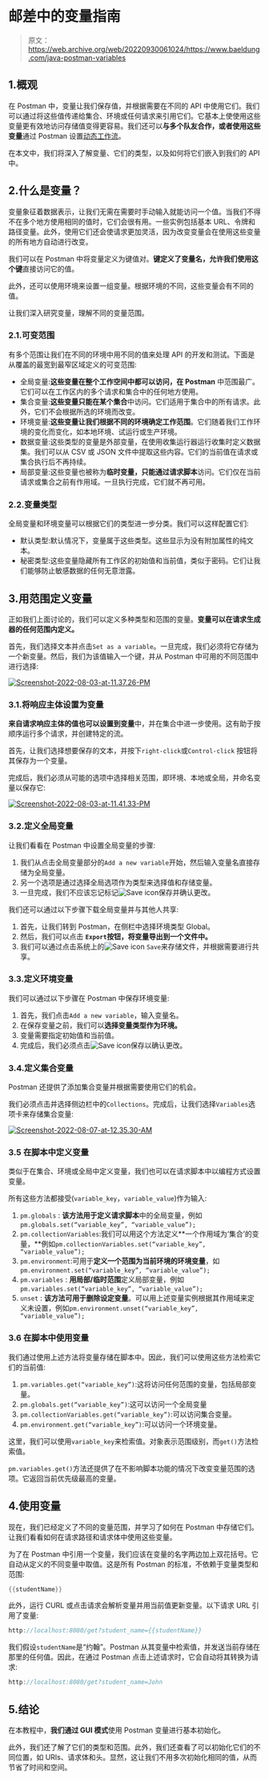 # 邮差中的变量指南

> 原文：<https://web.archive.org/web/20220930061024/https://www.baeldung.com/java-postman-variables>

## 1.概观

在 Postman 中，变量让我们保存值，并根据需要在不同的 API 中使用它们。我们可以通过将这些值传递给集合、环境或任何请求来引用它们。它基本上使使用这些变量更有效地访问存储值变得更容易。我们还可以**与多个队友合作，或者使用这些变量**通过 Postman 设置[动态工作流](/web/20221207195056/https://www.baeldung.com/postman-load-testing)。

在本文中，我们将深入了解变量、它们的类型，以及如何将它们嵌入到我们的 API 中。

## 2.什么是变量？

变量象征着数据表示，让我们无需在需要时手动输入就能访问一个值。当我们不得不在多个地方使用相同的值时，它们会很有用。一些实例包括基本 URL、令牌和路径变量。此外，使用它们还会使请求更加灵活，因为改变变量会在使用这些变量的所有地方自动进行改变。

我们可以在 Postman 中将变量定义为键值对。**键定义了变量名，允许我们使用这个键**直接访问它的值。

此外，还可以使用环境来设置一组变量。根据环境的不同，这些变量会有不同的值。

让我们深入研究变量，理解不同的变量范围。

### 2.1.可变范围

有多个范围让我们在不同的环境中用不同的值来处理 API 的开发和测试。下面是从覆盖的最宽到最窄区域定义的可变范围:

*   全局变量:**这些变量在整个工作空间中都可以访问，在 Postman** 中范围最广。它们可以在工作区内的多个请求和集合中的任何地方使用。
*   集合变量:**这些变量只能在某个集合**中访问。它们适用于集合中的所有请求。此外，它们不会根据所选的环境而改变。
*   环境变量:**这些变量让我们根据不同的环境确定工作范围**。它们随着我们工作环境的变化而变化，如本地环境、试运行或生产环境。
*   数据变量:这些类型的变量是外部变量，在使用收集运行器运行收集时定义数据集。我们可以从 CSV 或 JSON 文件中提取这些内容。它们的当前值在请求或集合执行后不再持续。
*   局部变量:这些变量也被称为**临时变量，只能通过请求脚本**访问。它们仅在当前请求或集合之前有作用域。一旦执行完成，它们就不再可用。

### 2.2.变量类型

全局变量和环境变量可以根据它们的类型进一步分类。我们可以这样配置它们:

*   默认类型:默认情况下，变量属于这些类型。这些显示为没有附加属性的纯文本。
*   秘密类型:这些变量隐藏所有工作区的初始值和当前值，类似于密码。它们让我们能够防止敏感数据的任何无意泄露。

## 3.用范围定义变量

正如我们上面讨论的，我们可以定义多种类型和范围的变量。**变量可以在请求生成器的任何范围内定义。**

首先，我们选择文本并点击`Set as a variable`。一旦完成，我们必须将它存储为一个新变量。然后，我们为该值输入一个键，并从 Postman 中可用的不同范围中进行选择:

[![Screenshot-2022-08-03-at-11.37.26-PM](img/e611ec40fb8d514fb560e63313492ac4.png)](/web/20221207195056/https://www.baeldung.com/wp-content/uploads/2022/10/Screenshot-2022-08-03-at-11.37.26-PM.png)

### 3.1.将响应主体设置为变量

**来自请求响应主体的值也可以设置到变量**中，并在集合中进一步使用。这有助于按顺序运行多个请求，并创建特定的流。

首先，让我们选择想要保存的文本，并按下`right-click`或`Control-click` 按钮将其保存为一个变量。

完成后，我们必须从可能的选项中选择相关范围，即环境、本地或全局，并命名变量以保存它:

[![Screenshot-2022-08-03-at-11.41.33-PM](img/69ddf1dea0d0018879e1e1779b7512bc.png)](/web/20221207195056/https://www.baeldung.com/wp-content/uploads/2022/10/Screenshot-2022-08-03-at-11.41.33-PM.png)

### 3.2.定义全局变量

让我们看看在 Postman 中设置全局变量的步骤:

1.  我们从点击全局变量部分的`Add a new variable`开始，然后输入变量名直接存储为全局变量。
2.  另一个选项是通过选择全局选项作为类型来选择值和存储变量。
3.  一旦完成，我们不应该忘记标记![Save icon](img/481064ef4ddb0aed24f6e67e6dea812c.png)保存并确认更改。

我们还可以通过以下步骤下载全局变量并与其他人共享:

1.  首先，让我们转到 Postman，在侧栏中选择环境类型 Global。
2.  然后，我们可以点击 **`Export`按钮，将变量导出到一个文件中。**
3.  我们可以通过点击系统上的![Save icon](img/481064ef4ddb0aed24f6e67e6dea812c.png) `Save`来存储文件，并根据需要进行共享。

### 3.3.定义环境变量

我们可以通过以下步骤在 Postman 中保存环境变量:

1.  首先，我们点击`Add a new variable`，输入变量名。
2.  在保存变量之前，我们可以**选择变量类型作为环境。**
3.  变量需要指定初始值和当前值。
4.  完成后，我们必须点击![Save icon](img/481064ef4ddb0aed24f6e67e6dea812c.png)保存以确认更改。

### 3.4.定义集合变量

Postman 还提供了添加集合变量并根据需要使用它们的机会。

我们必须点击并选择侧边栏中的`Collections`。完成后，让我们选择`Variables`选项卡来存储集合变量:

[![Screenshot-2022-08-07-at-12.35.30-AM](img/5791ece9908b1df6721b8f204f76b22c.png)](/web/20221207195056/https://www.baeldung.com/wp-content/uploads/2022/10/Screenshot-2022-08-07-at-12.35.30-AM.png)

### 3.5 在脚本中定义变量

类似于在集合、环境或全局中定义变量，我们也可以在请求脚本中以编程方式设置变量。

所有这些方法都接受(`variable_key`，`variable_value`)作为输入:

1.  `pm.globals` : **该方法用于定义请求脚本**中的全局变量，例如`pm.globals.set(“variable_key”, “variable_value”);`
2.  `pm.collectionVariables`:我们可以用这个方法定义**一个作用域为‘集合’的变量，**例如`pm.collectionVariables.set(“variable_key”, “variable_value”);`
3.  `pm.environment`:可用于**定义一个范围为当前环境的环境变量**，如`pm.environment.set(“variable_key”, “variable_value”);`
4.  `pm.variables` : **用局部/临时范围**定义局部变量，例如`pm.variables.set(“variable_key”, “variable_value”);`
5.  `unset` : **该方法可用于删除设定变量**。可以用上述变量实例根据其作用域来定义未设置，例如`pm.environment.unset(“variable_key”, “variable_value”);`

### 3.6 在脚本中使用变量

我们通过使用上述方法将变量存储在脚本中。因此，我们可以使用这些方法检索它们的当前值:

1.  `pm.variables.get(“variable_key”)`:这将访问任何范围的变量，包括局部变量。
2.  `pm.globals.get(“variable_key”)`:这可以访问一个全局变量
3.  `pm.collectionVariables.get(“variable_key”)`:可以访问集合变量。
4.  `pm.environment.get(“variable_key”)`:可以访问一个环境变量。

这里，我们可以使用`variable_key`来检索值。对象表示范围级别，而`get()`方法检索值。

`pm.variables.get()`方法还提供了在不影响脚本功能的情况下改变变量范围的选项。它返回当前优先级最高的变量。

## 4.使用变量

现在，我们已经定义了不同的变量范围，并学习了如何在 Postman 中存储它们。让我们看看如何在请求路径和请求体中使用这些变量。

为了在 Postman 中引用一个变量，我们应该在变量的名字两边加上双花括号。它自动从定义的不同变量中取值。这是所有 Postman 的标准，不依赖于变量类型和范围:

```java
{{studentName}}
```

此外，运行 CURL 或点击请求会解析变量并用当前值更新变量。以下请求 URL 引用了变量:

```java
http://localhost:8080/get?student_name={{studentName}}
```

我们假设`studentName`是“约翰”。Postman 从其变量中检索值，并发送当前存储在那里的任何值。因此，在通过 Postman 点击上述请求时，它会自动将其转换为请求:

```java
http://localhost:8080/get?student_name=John
```

## 5.结论

在本教程中，**我们通过 GUI 模式**使用 Postman 变量进行基本初始化。

此外，我们还了解了它们的类型和范围。此外，我们还查看了可以初始化它们的不同位置，如 URIs、请求体和头。显然，这让我们不用多次初始化相同的值，从而节省了时间和空间。
